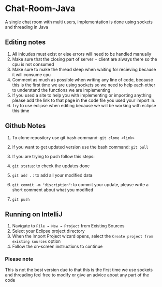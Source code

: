 # Chat-Room-Java
A single chat room with multi users, implementation is done using sockets and threading in Java

## Editing notes

1. All inlcudes must exist or else errors will need to be handled manually
2. Make sure that the closing part of server + client are always there so the cpu is not consumed
3. Make sure to make the thread sleep when waiting for recieving because it will consume cpu 
4. Comment as much as possible when writing any line of code, because this is the first time we are using sockets so we need to help each other to understand the functions we are implementing
5. If you used a site to help you with implementing or importing anything please add the link to that page in the code file you used your import in.
6. Try to use eclipse when editing because we will be working with eclipse this time

## Github Notes

1. To clone repository use git bash command:
   `git clone <link>`
2. If you want to get updated version use the bash command:
   `git pull`
3. If you are trying to push follow this steps:

  1. `git status`: to check the updates done
  2. `git add .` : to add all your modified data
  3. `git commit -m "discription"`: to commit your update, please write a short comment about what you modified
  4. `git push`

## Running on IntelliJ

1. Navigate to `File → New → Project` from Existing Sources
2. Select your Eclipse project directory
3. When the Import Project wizard opens, select the `Create project from existing sources` option
4. Follow the on-screen instructions to continue

### Please note
This is not the best version due to that this is the first time we use sockets and threading feel free to modify or give an advice about any part of the code